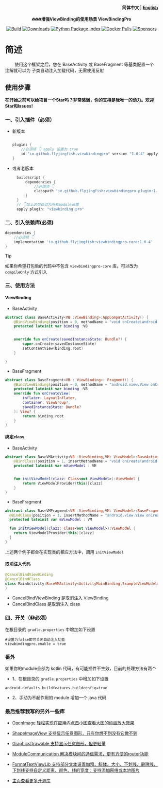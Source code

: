 <h4 align="right">
  <strong>简体中文</strong> | <a href="https://github.com/FlyJingFish/ViewBindingPro/blob/master/README-en.md">English</a>
</h4>

<p align="center">
  <strong>
    🔥🔥🔥增强ViewBinding的使用场景
    <a>ViewBindingPro</a>
  </strong>
</p>

<p align="center">
  <a href="https://central.sonatype.com/artifact/io.github.flyjingfish/viewbindingpro-core"><img
    src="https://img.shields.io/maven-central/v/io.github.flyjingfish/viewbindingpro-core"
    alt="Build"
  /></a>
  <a href="https://github.com/FlyJingFish/ViewBindingPro/stargazers"><img
    src="https://img.shields.io/github/stars/FlyJingFish/ViewBindingPro.svg?style=flat"
    alt="Downloads"
  /></a>
  <a href="https://github.com/FlyJingFish/ViewBindingPro/network/members"><img
    src="https://img.shields.io/github/forks/FlyJingFish/ViewBindingPro.svg?style=flat"
    alt="Python Package Index"
  /></a>
  <a href="https://github.com/FlyJingFish/ViewBindingPro/issues"><img
    src="https://img.shields.io/github/issues/FlyJingFish/ViewBindingPro.svg?style=flat"
    alt="Docker Pulls"
  /></a>
  <a href="https://github.com/FlyJingFish/ViewBindingPro/blob/master/LICENSE"><img
    src="https://img.shields.io/github/license/FlyJingFish/ViewBindingPro.svg?style=flat"
    alt="Sponsors"
  /></a>
</p>



# 简述

&nbsp;&nbsp;&nbsp;&nbsp;&nbsp;&nbsp;&nbsp;&nbsp;使用这个框架之后，您在 BaseActivity 或 BaseFragment 等基类配置一个注解就可以为 子类自动注入加载代码，无需使用反射



## 使用步骤

**在开始之前可以给项目一个Star吗？非常感谢，你的支持是我唯一的动力。欢迎Star和Issues!**

### 一、引入插件（必须）


- 新版本

  ```gradle
  
  plugins {
      //必须项 👇 apply 设置为 true 
      id "io.github.flyjingfish.viewbindingpro" version "1.0.4" apply true
  }
  ```

- 或者老版本

  ```gradle
    buildscript {
        dependencies {
            //必须项 👇
            classpath 'io.github.flyjingfish:viewbindingpro-plugin:1.0.4'
        }
    }
    // 👇加上这句自动为所有module设置
    apply plugin: "viewbinding.pro"
    ```


### 二、引入依赖库(必须)

```gradle
dependencies {
    //必须项 👇
    implementation 'io.github.flyjingfish:viewbindingpro-core:1.0.4'
}
```

> [!TIP]
> 如果你希望打包后的代码中不包含 `viewbindingpro-core` 库，可以改为 `compileOnly` 方式引入


### 三、使用方法

#### ViewBinding

- BaseActivity

```kotlin
abstract class BaseActivity<VB :ViewBinding>:AppCompatActivity() {
    @BindViewBinding(position = 0, methodName = "void onCreate(android.os.Bundle)", isProtected = true, bindingType = BingType.INFLATE)
    protected lateinit var binding :VB


    override fun onCreate(savedInstanceState: Bundle?) {
        super.onCreate(savedInstanceState)
        setContentView(binding.root)
    }

}
```

- BaseFragment

```kotlin
abstract class BaseFragment<VB : ViewBinding>: Fragment() {
    @BindViewBinding(position = 0, methodName = "android.view.View onCreateView(android.view.LayoutInflater,android.view.ViewGroup,android.os.Bundle)",  isProtected = false,bindingType = BingType.INFLATE_FALSE)
    protected lateinit var binding :VB
    override fun onCreateView(
        inflater: LayoutInflater,
        container: ViewGroup?,
        savedInstanceState: Bundle?
    ): View? {
        return binding.root
    }
}
```

#### 绑定class

- BaseActivity

```kotlin
abstract class BaseVMActivity<VB :ViewBinding,VM: ViewModel>:BaseActivity<VB>() {
    @BindClass(position = 1, insertMethodName = "void onCreate(android.os.Bundle)", callMethodName = "androidx.lifecycle.ViewModel initViewModel(java.lang.Class)",isProtected = false)
    protected lateinit var mViewModel : VM


    fun initViewModel(clazz: Class<out ViewModel>):ViewModel {
        return ViewModelProvider(this)[clazz]
    }
}
```

- BaseFragment

```kotlin
abstract class BaseVMFragment<VB :ViewBinding,VM: ViewModel>:BaseFragment<VB>() {
  @BindClass(position = 1, insertMethodName = "android.view.View onCreateView(android.view.LayoutInflater,android.view.ViewGroup,android.os.Bundle)", callMethodName = "androidx.lifecycle.ViewModel initViewModel(java.lang.Class)",isProtected = false)
  protected lateinit var mViewModel : VM

  fun initViewModel(clazz: Class<out ViewModel>):ViewModel {
    return ViewModelProvider(this)[clazz]
  }
}
```

上述两个例子都会在实现类的相应方法中，调用 `initViewModel`

#### 取消注入代码

```kotlin
@CancelBindViewBinding
@CancelBindClass
class MainActivity:BaseVMActivity<ActivityMainBinding,ExampleViewModel>() {
}
```

- CancelBindViewBinding 是取消注入 ViewBinding
- CancelBindClass 是取消注入 class

### 四、开关（非必须）

在根目录的 `gradle.properties` 中增加如下设置

```properties
#设置为false即可关闭自动注入功能
viewbindingpro.enable = true 
```

### 番外

如果你的module全部为 kotlin 代码，有可能插件不生效，目前的处理方法有两个

- 1、在根目录的 `gradle.properties` 中增加如下设置

```properties
android.defaults.buildfeatures.buildconfig=true
```

- 2、手动为不起作用的 module 增加一个 java 代码

### 最后推荐我写的另外一些库

- [OpenImage 轻松实现在应用内点击小图查看大图的动画放大效果](https://github.com/FlyJingFish/OpenImage)

- [ShapeImageView 支持显示任意图形，只有你想不到没有它做不到](https://github.com/FlyJingFish/ShapeImageView)

- [GraphicsDrawable 支持显示任意图形，但更轻量](https://github.com/FlyJingFish/GraphicsDrawable)

- [ModuleCommunication 解决模块间的通信需求，更有方便的router功能](https://github.com/FlyJingFish/ModuleCommunication)

- [FormatTextViewLib 支持部分文本设置加粗、斜体、大小、下划线、删除线，下划线支持自定义距离、颜色、线的宽度；支持添加网络或本地图片](https://github.com/FlyJingFish/FormatTextViewLib)

- [主页查看更多开源库](https://github.com/FlyJingFish)